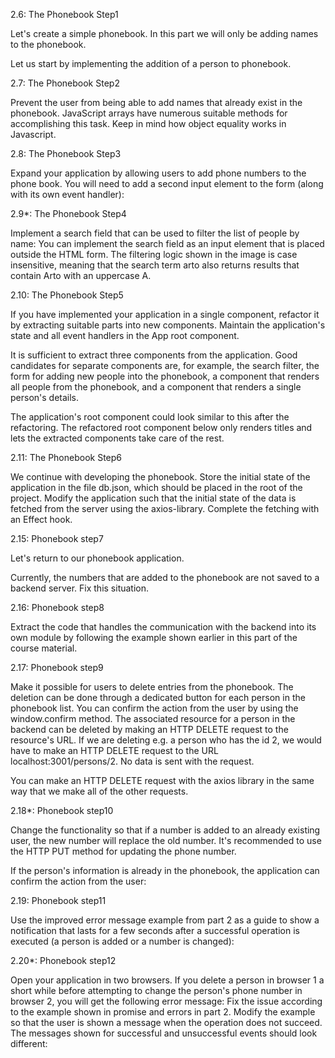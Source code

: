 2.6: The Phonebook Step1

Let's create a simple phonebook. In this part we will only be adding names to the phonebook.

Let us start by implementing the addition of a person to phonebook.

2.7: The Phonebook Step2

Prevent the user from being able to add names that already exist in the phonebook. JavaScript arrays have numerous suitable methods for accomplishing this task. Keep in mind how object equality works in Javascript.

2.8: The Phonebook Step3

Expand your application by allowing users to add phone numbers to the phone book. You will need to add a second input element to the form (along with its own event handler):

2.9\*: The Phonebook Step4

Implement a search field that can be used to filter the list of people by name: You can implement the search field as an input element that is placed outside the HTML form. The filtering logic shown in the image is case insensitive, meaning that the search term arto also returns results that contain Arto with an uppercase A.

2.10: The Phonebook Step5

If you have implemented your application in a single component, refactor it by extracting suitable parts into new components. Maintain the application's state and all event handlers in the App root component.

It is sufficient to extract three components from the application. Good candidates for separate components are, for example, the search filter, the form for adding new people into the phonebook, a component that renders all people from the phonebook, and a component that renders a single person's details.

The application's root component could look similar to this after the refactoring. The refactored root component below only renders titles and lets the extracted components take care of the rest.

2.11: The Phonebook Step6

We continue with developing the phonebook. Store the initial state of the application in the file db.json, which should be placed in the root of the project. Modify the application such that the initial state of the data is fetched from the server using the axios-library. Complete the fetching with an Effect hook.

2.15: Phonebook step7

Let's return to our phonebook application.

Currently, the numbers that are added to the phonebook are not saved to a backend server. Fix this situation.

2.16: Phonebook step8

Extract the code that handles the communication with the backend into its own module by following the example shown earlier in this part of the course material.

2.17: Phonebook step9

Make it possible for users to delete entries from the phonebook. The deletion can be done through a dedicated button for each person in the phonebook list. You can confirm the action from the user by using the window.confirm method.
The associated resource for a person in the backend can be deleted by making an HTTP DELETE request to the resource's URL. If we are deleting e.g. a person who has the id 2, we would have to make an HTTP DELETE request to the URL localhost:3001/persons/2. No data is sent with the request.

You can make an HTTP DELETE request with the axios library in the same way that we make all of the other requests.

2.18\*: Phonebook step10

Change the functionality so that if a number is added to an already existing user, the new number will replace the old number. It's recommended to use the HTTP PUT method for updating the phone number.

If the person's information is already in the phonebook, the application can confirm the action from the user:

2.19: Phonebook step11

Use the improved error message example from part 2 as a guide to show a notification that lasts for a few seconds after a successful operation is executed (a person is added or a number is changed):

2.20\*: Phonebook step12

Open your application in two browsers. If you delete a person in browser 1 a short while before attempting to change the person's phone number in browser 2, you will get the following error message:
Fix the issue according to the example shown in promise and errors in part 2. Modify the example so that the user is shown a message when the operation does not succeed. The messages shown for successful and unsuccessful events should look different:
